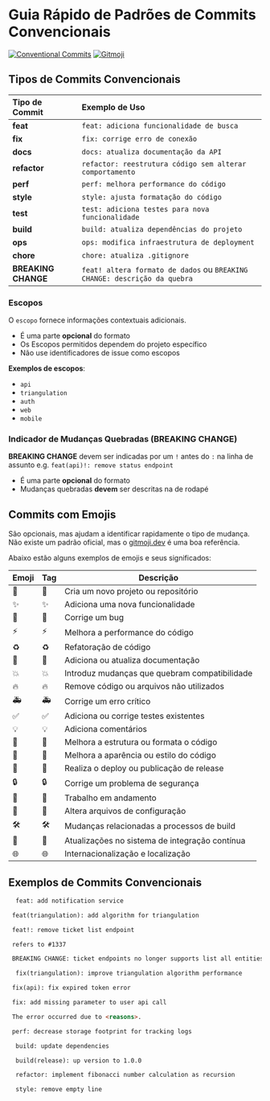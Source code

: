 # Guia Rápido de Padrões de Commits Convencionais

[![Conventional Commits](https://img.shields.io/badge/Conventional%20Commits-1.0.0-%23FE5196?logo=conventionalcommits&logoColor=white)](https://conventionalcommits.org)
[![Gitmoji](https://img.shields.io/badge/gitmoji-%20😜%20😍-FFDD67.svg?style=flat-square)](https://gitmoji.dev)

## Tipos de Commits Convencionais

| Tipo de Commit | Exemplo de Uso          |
| :------------- | :---------------------- |
| **feat**       | `feat: adiciona funcionalidade de busca` |
| **fix**        | `fix: corrige erro de conexão` |
| **docs**       | `docs: atualiza documentação da API` |
| **refactor**   | `refactor: reestrutura código sem alterar comportamento` |
| **perf**       | `perf: melhora performance do código` |
| **style**      | `style: ajusta formatação do código` |
| **test**       | `test: adiciona testes para nova funcionalidade` |
| **build**      | `build: atualiza dependências do projeto` |
| **ops**        | `ops: modifica infraestrutura de deployment` |
| **chore**      | `chore: atualiza .gitignore` |
| **BREAKING CHANGE** | `feat! altera formato de dados` ou `BREAKING CHANGE: descrição da quebra` |

### Escopos

O `escopo` fornece informações contextuais adicionais.

* É uma parte **opcional** do formato
* Os Escopos permitidos dependem do projeto específico
* Não use identificadores de issue como escopos

**Exemplos de escopos**:

* `api`
* `triangulation`
* `auth`
* `web`
* `mobile`

### Indicador de Mudanças Quebradas (**BREAKING CHANGE**)

**BREAKING CHANGE** devem ser indicadas por um `!` antes do `:` na linha de assunto e.g. `feat(api)!: remove status endpoint`

* É uma parte **opcional** do formato
* Mudanças quebradas **devem** ser descritas na de rodapé

## Commits com Emojis

São opcionais, mas ajudam a identificar rapidamente o tipo de mudança. Não existe um padrão oficial, mas o [gitmoji.dev](https://gitmoji.dev) é uma boa referência.

Abaixo estão alguns exemplos de emojis e seus significados:

| Emoji | Tag                    | Descrição                                           |
|-------|------------------------|-----------------------------------------------------|
| 🎉   | :tada:                 | Cria um novo projeto ou repositório                 |
| ✨   | :sparkles:             | Adiciona uma nova funcionalidade                    |
| 🐛   | :bug:                  | Corrige um bug                                      |
| ⚡️   | :zap:                  | Melhora a performance do código                     |
| ♻️   | :recycle:              | Refatoração de código                               |
| 📝   | :memo:                 | Adiciona ou atualiza documentação                   |
| 💥   | :boom:                 | Introduz mudanças que quebram compatibilidade       |
| 🔥   | :fire:                 | Remove código ou arquivos não utilizados            |
| 🚑️   | :ambulance:            | Corrige um erro crítico                             |
| ✅   | :white_check_mark:     | Adiciona ou corrige testes existentes               |
| 💡   | :bulb:                 | Adiciona comentários                                |
| 🎨   | :art:                  | Melhora a estrutura ou formata o código             |
| 💄   | :lipstick:             | Melhora a aparência ou estilo do código             |
| 🚀   | :rocket:               | Realiza o deploy ou publicação de release           |
| 🔒   | :lock:                 | Corrige um problema de segurança                    |
| 🚧   | :construction:         | Trabalho em andamento                               |
| 🔧   | :wrench:               | Altera arquivos de configuração                     |
| 🛠️   | :hammer_and_wrench:    | Mudanças relacionadas a processos de build          |
| 👷   | :construction_worker:  | Atualizações no sistema de integração contínua      |
| 🌐   | :globe_with_meridians: | Internacionalização e localização                   |

## Exemplos de Commits Convencionais

```markdown
  feat: add notification service
```

 ```markdown
  feat(triangulation): add algorithm for triangulation
 ```

 ```markdown
  feat!: remove ticket list endpoint

  refers to #1337

  BREAKING CHANGE: ticket endpoints no longer supports list all entities.
```

```markdown
  fix(triangulation): improve triangulation algorithm performance
```

 ```markdown
  fix(api): fix expired token error
```

 ```markdown
  fix: add missing parameter to user api call

  The error occurred due to <reasons>.
```

 ```markdown
  perf: decrease storage footprint for tracking logs
```

```markdown
  build: update dependencies
```

```markdown
  build(release): up version to 1.0.0
```

```markdown
  refactor: implement fibonacci number calculation as recursion
```

```markdown
  style: remove empty line
```
